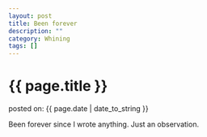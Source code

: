 ```yaml
---
layout: post
title: Been forever
description: ""
category: Whining
tags: []
---
```


# {{ page.title }}

<p class="meta">posted on: {{ page.date | date_to_string }}</p>

Been forever since I wrote anything. Just an observation.
